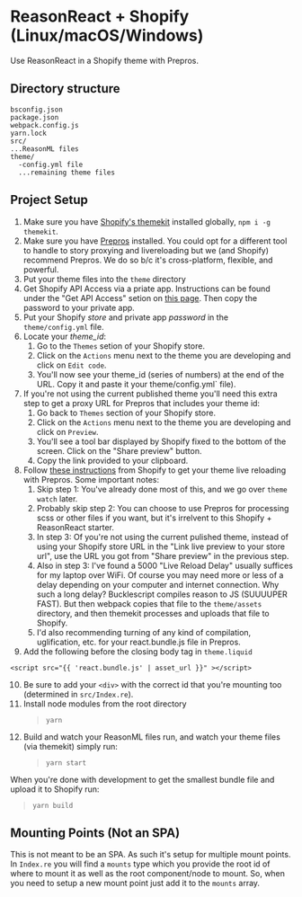 # ReasonReact + Shopify (Linux/macOS/Windows)

Use ReasonReact in a Shopify theme with Prepros.

## Directory structure

```
bsconfig.json
package.json
webpack.config.js
yarn.lock
src/
...ReasonML files
theme/
  -config.yml file
  ...remaining theme files
```

## Project Setup

1. Make sure you have [Shopify's themekit](https://shopify.github.io/themekit/) installed globally, `npm i -g themekit`.
2. Make sure you have [Prepros](https://prepros.io/) installed. You could opt for a different tool to handle to story proxying and livereloading but we (and Shopify) recommend Prepros. We do so b/c it's cross-platform, flexible, and powerful.
3. Put your theme files into the `theme` directory
4. Get Shopify API Access via a priate app. Instructions can be found under the "Get API Access" setion on [this page](https://shopify.github.io/themekit/). Then copy the password to your private app.
5. Put your Shopify _store_ and private app _password_ in the `theme/config.yml` file.
6. Locate your _theme_id_:
   1. Go to the `Themes` setion of your Shopify store.
   2. Click on the `Actions` menu next to the theme you are developing and click on `Edit code`.
   3. You'll now see your theme_id (series of numbers) at the end of the URL. Copy it and paste it your theme/config.yml` file).
7. If you're not using the current published theme you'll need this extra step to get a proxy URL for Prepros that includes your theme id:
   1. Go back to `Themes` section of your Shopify store.
   2. Click on the `Actions` menu next to the theme you are developing and click on `Preview`.
   3. You'll see a tool bar displayed by Shopify fixed to the bottom of the screen. Click on the "Share preview" button.
   4. Copy the link provided to your clipboard.
8. Follow [these instructions](https://www.shopify.com/partners/blog/live-reload-shopify-sass) from Shopify to get your theme live reloading with Prepros. Some important notes:
   1. Skip step 1: You've already done most of this, and we go over `theme watch` later.
   2. Probably skip step 2: You can choose to use Prepros for processing scss or other files if you want, but it's irrelvent to this Shopify + ReasonReact starter.
   3. In step 3: Of you're not using the current pulished theme, instead of using your Shopify store URL in the "Link live preview to your store url", use the URL you got from "Share preview" in the previous step.
   4. Also in step 3: I've found a 5000 "Live Reload Delay" usually suffices for my laptop over WiFi. Of course you may need more or less of a delay depending on your computer and internet connection. Why such a long delay? Bucklescript compiles reason to JS (SUUUUPER FAST). But then webpack copies that file to the `theme/assets` directory, and then themekit processes and uploads that file to Shopify.
   5. I'd also recommending turning of any kind of compilation, uglification, etc. for your react.bundle.js file in Prepros.
9. Add the following before the closing body tag in `theme.liquid`

```
<script src="{{ 'react.bundle.js' | asset_url }}" ></script>
```

10. Be sure to add your `<div>` with the correct id that you're mounting too (determined in `src/Index.re`).
11. Install node modules from the root directory
    > `yarn`
12. Build and watch your ReasonML files run, and watch your theme files (via themekit) simply run:
    > `yarn start`

When you're done with development to get the smallest bundle file and upload it to Shopify run:

> `yarn build`

## Mounting Points (Not an SPA)

This is not meant to be an SPA. As such it's setup for multiple mount points. In `Index.re` you will find a `mounts` type which you provide the root id of where to mount it as well as the root component/node to mount. So, when you need to setup a new mount point just add it to the `mounts` array.
